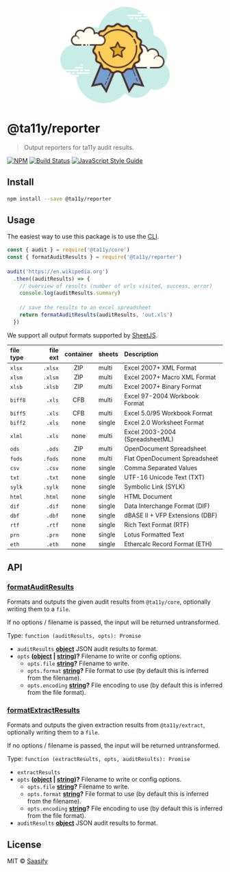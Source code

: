 <p align="center">
  <a href="https://ta11y.saasify.sh" title="ta11y">
    <img src="https://raw.githubusercontent.com/saasify-sh/ta11y/master/media/logo.svg?sanitize=true" alt="ta11y Logo" width="256" />
  </a>
</p>

# @ta11y/reporter

> Output reporters for ta11y audit results.

[![NPM](https://img.shields.io/npm/v/@ta11y/reporter.svg)](https://www.npmjs.com/package/@ta11y/reporter) [![Build Status](https://travis-ci.com/saasify-sh/ta11y.svg?branch=master)](https://travis-ci.com/saasify-sh/ta11y) [![JavaScript Style Guide](https://img.shields.io/badge/code_style-standard-brightgreen.svg)](https://standardjs.com)

## Install

```bash
npm install --save @ta11y/reporter
```

## Usage

The easiest way to use this package is to use the [CLI](https://github.com/saasify-sh/ta11y/tree/master/packages/ta11y).

```js
const { audit } = require('@ta11y/core')
const { formatAuditResults } = require('@ta11y/reporter')

audit('https://en.wikipedia.org')
  .then((auditResults) => {
    // overview of results (number of urls visited, success, error)
    console.log(auditResults.summary)

    // save the results to an excel spreadsheet
    return formatAuditResults(auditResults, 'out.xls')
  })
```

We support all output formats supported by [SheetJS](https://docs.sheetjs.com/#supported-output-formats).

| file type | file ext | container | sheets | Description                     |
| :-------- | -------: | :-------: | :----- | :------------------------------ |
| `xlsx`    |  `.xlsx` |    ZIP    | multi  | Excel 2007+ XML Format          |
| `xlsm`    |  `.xlsm` |    ZIP    | multi  | Excel 2007+ Macro XML Format    |
| `xlsb`    |  `.xlsb` |    ZIP    | multi  | Excel 2007+ Binary Format       |
| `biff8`   |   `.xls` |    CFB    | multi  | Excel 97-2004 Workbook Format   |
| `biff5`   |   `.xls` |    CFB    | multi  | Excel 5.0/95 Workbook Format    |
| `biff2`   |   `.xls` |    none   | single | Excel 2.0 Worksheet Format      |
| `xlml`    |   `.xls` |    none   | multi  | Excel 2003-2004 (SpreadsheetML) |
| `ods`     |   `.ods` |    ZIP    | multi  | OpenDocument Spreadsheet        |
| `fods`    |  `.fods` |    none   | multi  | Flat OpenDocument Spreadsheet   |
| `csv`     |   `.csv` |    none   | single | Comma Separated Values          |
| `txt`     |   `.txt` |    none   | single | UTF-16 Unicode Text (TXT)       |
| `sylk`    |  `.sylk` |    none   | single | Symbolic Link (SYLK)            |
| `html`    |  `.html` |    none   | single | HTML Document                   |
| `dif`     |   `.dif` |    none   | single | Data Interchange Format (DIF)   |
| `dbf`     |   `.dbf` |    none   | single | dBASE II + VFP Extensions (DBF) |
| `rtf`     |   `.rtf` |    none   | single | Rich Text Format (RTF)          |
| `prn`     |   `.prn` |    none   | single | Lotus Formatted Text            |
| `eth`     |   `.eth` |    none   | single | Ethercalc Record Format (ETH)   |

## API

<!-- Generated by documentation.js. Update this documentation by updating the source code. -->

### [formatAuditResults](https://git@github.com/:saasify-sh/ta11y/blob/e7a7ce285d787e6ce659441606be27494f5a0a96/packages/ta11y-reporter/lib/index.js#L22-L69)

Formats and outputs the given audit results from `@ta11y/core`, optionally writing
them to a `file`.

If no options / filename is passed, the input will be returned untransformed.

Type: `function (auditResults, opts): Promise`

-   `auditResults` **[object](https://developer.mozilla.org/docs/Web/JavaScript/Reference/Global_Objects/Object)** JSON audit results to format.
-   `opts` **([object](https://developer.mozilla.org/docs/Web/JavaScript/Reference/Global_Objects/Object) \| [string](https://developer.mozilla.org/docs/Web/JavaScript/Reference/Global_Objects/String))?** Filename to write or config options.
    -   `opts.file` **[string](https://developer.mozilla.org/docs/Web/JavaScript/Reference/Global_Objects/String)?** Filename to write.
    -   `opts.format` **[string](https://developer.mozilla.org/docs/Web/JavaScript/Reference/Global_Objects/String)?** File format to use (by default this is inferred from the filename).
    -   `opts.encoding` **[string](https://developer.mozilla.org/docs/Web/JavaScript/Reference/Global_Objects/String)?** File encoding to use (by default this is inferred from the file format).

### [formatExtractResults](https://git@github.com/:saasify-sh/ta11y/blob/e7a7ce285d787e6ce659441606be27494f5a0a96/packages/ta11y-reporter/lib/index.js#L85-L115)

Formats and outputs the given extraction results from `@ta11y/extract`, optionally writing
them to a `file`.

If no options / filename is passed, the input will be returned untransformed.

Type: `function (extractResults, opts, auditResults): Promise`

-   `extractResults`  
-   `opts` **([object](https://developer.mozilla.org/docs/Web/JavaScript/Reference/Global_Objects/Object) \| [string](https://developer.mozilla.org/docs/Web/JavaScript/Reference/Global_Objects/String))?** Filename to write or config options.
    -   `opts.file` **[string](https://developer.mozilla.org/docs/Web/JavaScript/Reference/Global_Objects/String)?** Filename to write.
    -   `opts.format` **[string](https://developer.mozilla.org/docs/Web/JavaScript/Reference/Global_Objects/String)?** File format to use (by default this is inferred from the filename).
    -   `opts.encoding` **[string](https://developer.mozilla.org/docs/Web/JavaScript/Reference/Global_Objects/String)?** File encoding to use (by default this is inferred from the file format).
-   `auditResults` **[object](https://developer.mozilla.org/docs/Web/JavaScript/Reference/Global_Objects/Object)** JSON audit results to format.

## License

MIT © [Saasify](https://saasify.sh)
